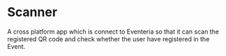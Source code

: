 # Scanner

A cross platform app which is connect to Eventeria so that it can scan the registered QR code and check whether the user have registered in the Event.

